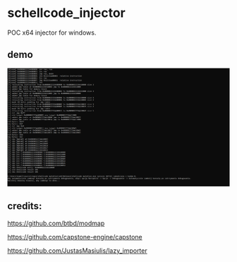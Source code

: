 # schellcode_injector

POC x64 injector for windows.

## demo

![demo](old%20demo.PNG)

## credits:

https://github.com/btbd/modmap

https://github.com/capstone-engine/capstone

https://github.com/JustasMasiulis/lazy_importer


